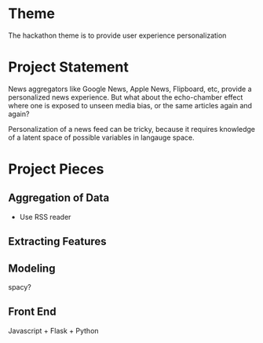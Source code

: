# Theme

The hackathon theme is to provide user experience personalization

# Project Statement

News aggregators like Google News, Apple News, Flipboard, etc, provide a
personalized news experience. But what about the echo-chamber effect where one
is exposed to unseen media bias, or the same articles again and again?

Personalization of a news feed can be tricky, because it requires knowledge of
a latent space of possible variables in langauge space.

# Project Pieces

## Aggregation of Data

- Use RSS reader

## Extracting Features

## Modeling
spacy?

## Front End

Javascript + Flask + Python
